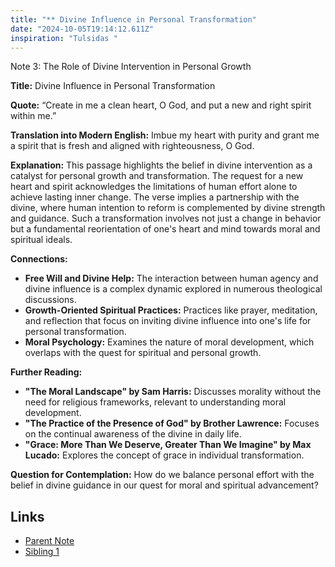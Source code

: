 ```yaml
---
title: "** Divine Influence in Personal Transformation"
date: "2024-10-05T19:14:12.611Z"
inspiration: "Tulsidas "
---
```


Note 3: The Role of Divine Intervention in Personal Growth

**Title:** Divine Influence in Personal Transformation

**Quote:** “Create in me a clean heart, O God, and put a new and right spirit within me.”

**Translation into Modern English:** Imbue my heart with purity and grant me a spirit that is fresh and aligned with righteousness, O God.

**Explanation:** This passage highlights the belief in divine intervention as a catalyst for personal growth and transformation. The request for a new heart and spirit acknowledges the limitations of human effort alone to achieve lasting inner change. The verse implies a partnership with the divine, where human intention to reform is complemented by divine strength and guidance. Such a transformation involves not just a change in behavior but a fundamental reorientation of one's heart and mind towards moral and spiritual ideals.

**Connections:**
- **Free Will and Divine Help:** The interaction between human agency and divine influence is a complex dynamic explored in numerous theological discussions.
- **Growth-Oriented Spiritual Practices:** Practices like prayer, meditation, and reflection that focus on inviting divine influence into one's life for personal transformation.
- **Moral Psychology:** Examines the nature of moral development, which overlaps with the quest for spiritual and personal growth.

**Further Reading:**
- **"The Moral Landscape" by Sam Harris:** Discusses morality without the need for religious frameworks, relevant to understanding moral development.
- **"The Practice of the Presence of God" by Brother Lawrence:** Focuses on the continual awareness of the divine in daily life.
- **"Grace: More Than We Deserve, Greater Than We Imagine" by Max Lucado:** Explores the concept of grace in individual transformation.

**Question for Contemplation:** How do we balance personal effort with the belief in divine guidance in our quest for moral and spiritual advancement? 



## Links

- [Parent Note](/parent-note.md)
- [Sibling 1](/zettel1.md)

